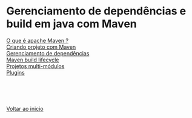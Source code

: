 # Gerenciamento de dependências e build em java com Maven

[O que é apache Maven ?](/Arquivos/Conteudo/4%20-%20Programa%C3%A7%C3%A3o%20orientada%20a%20objetos/4.5.1%20Maven.md)<br>
[Criando projeto com Maven](/Arquivos/Conteudo/4%20-%20Programa%C3%A7%C3%A3o%20orientada%20a%20objetos/4.5.2%20Criando%20projeto%20maven.md)<br>
[Gerenciamento de dependências ](/Arquivos/Conteudo/4%20-%20Programa%C3%A7%C3%A3o%20orientada%20a%20objetos/4.5.3%20Gerenciamento%20de%20dependencias.md)<br>
[Maven build lifecycle](/Arquivos/Conteudo/4%20-%20Programa%C3%A7%C3%A3o%20orientada%20a%20objetos/4.5.4%20Maven%20build%20lifecycle.md)<br>
[Projetos multi-módulos](/Arquivos/Conteudo/4%20-%20Programa%C3%A7%C3%A3o%20orientada%20a%20objetos/4.5.5%20Projetos%20muilt%20modulos.md)<br>
[Plugins](/Arquivos/Conteudo/4%20-%20Programa%C3%A7%C3%A3o%20orientada%20a%20objetos/4.5.6%20Plugins.md)

<br>

<br>

<br>

[Voltar ao inicio](/README.md)